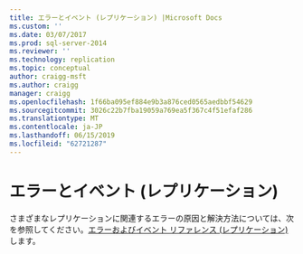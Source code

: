 ```yaml
---
title: エラーとイベント (レプリケーション) |Microsoft Docs
ms.custom: ''
ms.date: 03/07/2017
ms.prod: sql-server-2014
ms.reviewer: ''
ms.technology: replication
ms.topic: conceptual
author: craigg-msft
ms.author: craigg
manager: craigg
ms.openlocfilehash: 1f66ba095ef884e9b3a876ced0565aedbbf54629
ms.sourcegitcommit: 3026c22b7fba19059a769ea5f367c4f51efaf286
ms.translationtype: MT
ms.contentlocale: ja-JP
ms.lasthandoff: 06/15/2019
ms.locfileid: "62721287"
---
```

# <a name="errors-and-events-replication"></a>エラーとイベント (レプリケーション)
  さまざまなレプリケーションに関連するエラーの原因と解決方法については、次を参照してください。[エラーおよびイベント リファレンス (レプリケーション)](../errors-and-events-reference-replication.md)します。  
  
